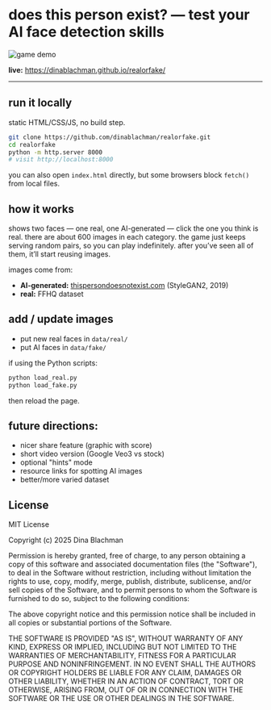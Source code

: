 # does this person exist? — test your AI face detection skills

![game demo](screenshots/demo.gif)

**live:** https://dinablachman.github.io/realorfake/  

---

## run it locally

static HTML/CSS/JS, no build step.

```bash
git clone https://github.com/dinablachman/realorfake.git
cd realorfake
python -m http.server 8000
# visit http://localhost:8000
```

you can also open `index.html` directly, but some browsers block `fetch()` from local files.

## how it works

shows two faces — one real, one AI-generated — click the one you think is real. 
there are about 600 images in each category. the game just keeps serving random pairs, so you can play indefinitely. after you’ve seen all of them, it’ll start reusing images.

images come from:
- **AI-generated:** [thispersondoesnotexist.com](https://thispersondoesnotexist.com) (StyleGAN2, 2019)
- **real:** FFHQ dataset

## add / update images

- put new real faces in `data/real/`
- put AI faces in `data/fake/`

if using the Python scripts:

```bash
python load_real.py
python load_fake.py
```

then reload the page.

## future directions:

- nicer share feature (graphic with score)
- short video version (Google Veo3 vs stock)
- optional "hints" mode
- resource links for spotting AI images
- better/more varied dataset

## License

MIT License

Copyright (c) 2025 Dina Blachman

Permission is hereby granted, free of charge, to any person obtaining a copy
of this software and associated documentation files (the "Software"), to deal
in the Software without restriction, including without limitation the rights
to use, copy, modify, merge, publish, distribute, sublicense, and/or sell
copies of the Software, and to permit persons to whom the Software is
furnished to do so, subject to the following conditions:

The above copyright notice and this permission notice shall be included in
all copies or substantial portions of the Software.

THE SOFTWARE IS PROVIDED "AS IS", WITHOUT WARRANTY OF ANY KIND, EXPRESS OR
IMPLIED, INCLUDING BUT NOT LIMITED TO THE WARRANTIES OF MERCHANTABILITY,
FITNESS FOR A PARTICULAR PURPOSE AND NONINFRINGEMENT. IN NO EVENT SHALL THE
AUTHORS OR COPYRIGHT HOLDERS BE LIABLE FOR ANY CLAIM, DAMAGES OR OTHER
LIABILITY, WHETHER IN AN ACTION OF CONTRACT, TORT OR OTHERWISE, ARISING
FROM, OUT OF OR IN CONNECTION WITH THE SOFTWARE OR THE USE OR OTHER DEALINGS
IN THE SOFTWARE. 